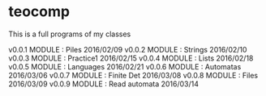# teocomp
This is a full programs of my classes

v0.0.1 MODULE : Piles				2016/02/09
v0.0.2 MODULE : Strings 			2016/02/10
v0.0.3 MODULE : Practice1 			2016/02/15
v0.0.4 MODULE : Lists	 			2016/02/18
v0.0.5 MODULE : Languages	 		2016/02/21
v0.0.6 MODULE : Automatas	 		2016/03/06
v0.0.7 MODULE : Finite Det	 		2016/03/08
v0.0.8 MODULE : Files		 		2016/03/09
v0.0.9 MODULE : Read automata		2016/03/14